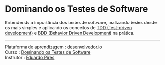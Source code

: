 # Dominando os Testes de Software

  Entendendo a importância dos testes de software, realizando testes desde os mais simples e aplicando os conceitos de [TDD (Test-driven development)](https://pt.wikipedia.org/wiki/Test-driven_development) e [BDD (Behavior Driven Development)](https://pt.wikipedia.org/wiki/Behavior_Driven_Development) na prática.

 ---

  Plataforma de aprendizagem : [desenvolvedor.io](https://desenvolvedor.io/cursos)  
  Curso : [Dominando os Testes de Software](https://desenvolvedor.io/curso-online-dominando-os-testes-de-software)  
  Instrutor : [Eduardo Pires](https://desenvolvedor.io/instrutor/eduardo-pires)
